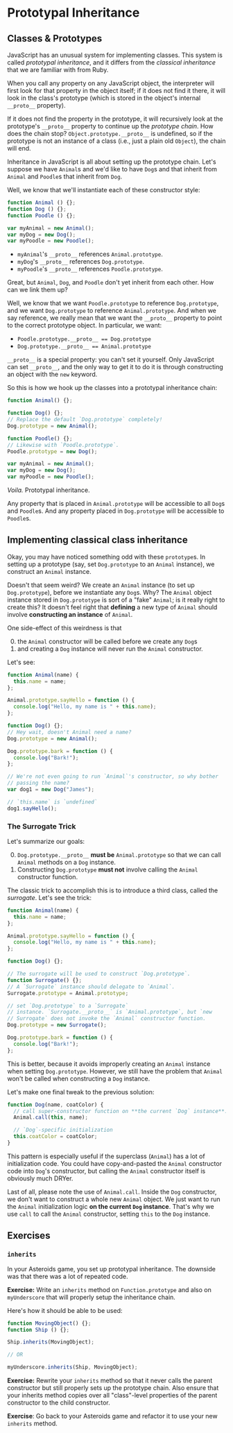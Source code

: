 # Prototypal Inheritance

## Classes & Prototypes

JavaScript has an unusual system for implementing classes. This system
is called *prototypal inheritance*, and it differs from the *classical
inheritance* that we are familiar with from Ruby.

When you call any property on any JavaScript object, the interpreter
will first look for that property in the object itself; if it does not
find it there, it will look in the class's prototype (which is stored
in the object's internal `__proto__` property).

If it does not find the property in the prototype, it will recursively
look at the prototype's `__proto__` property to continue up the
*prototype chain*. How does the chain stop?
`Object.prototype.__proto__` is undefined, so if the prototype is not
an instance of a class (i.e., just a plain old `Object`), the chain
will end.

Inheritance in JavaScript is all about setting up the prototype
chain. Let's suppose we have `Animal`s and we'd like to have `Dog`s
and that inherit from `Animal` and `Poodle`s that inherit from `Dog`.

Well, we know that we'll instantiate each of these constructor style:

```javascript
function Animal () {};
function Dog () {};
function Poodle () {};

var myAnimal = new Animal();
var myDog = new Dog();
var myPoodle = new Poodle();
```

* `myAnimal`'s `__proto__` references `Animal.prototype`.
* `myDog`'s `__proto__` references `Dog.prototype`.
* `myPoodle`'s `__proto__` references `Poodle.prototype`.

Great, but `Animal`, `Dog`, and `Poodle` don't yet inherit from each
other. How can we link them up?

Well, we know that we want `Poodle.prototype` to reference
`Dog.prototype`, and we want `Dog.prototype` to reference
`Animal.prototype`. And when we say reference, we really mean that we
want the `__proto__` property to point to the correct prototype
object. In particular, we want:

* `Poodle.prototype.__proto__ == Dog.prototype`
* `Dog.prototype.__proto__ == Animal.prototype`

`__proto__` is a special property: you can't set it yourself. Only
JavaScript can set `__proto__`, and the only way to get it to do it is
through constructing an object with the `new` keyword.

So this is how we hook up the classes into a prototypal inheritance
chain:

```javascript
function Animal() {};

function Dog() {};
// Replace the default `Dog.prototype` completely!
Dog.prototype = new Animal();

function Poodle() {};
// Likewise with `Poodle.prototype`.
Poodle.prototype = new Dog();

var myAnimal = new Animal();
var myDog = new Dog();
var myPoodle = new Poodle();
```

*Voila.* Prototypal inheritance. 

Any property that is placed in `Animal.prototype` will be accessible
to all `Dog`s and `Poodle`s. And any property placed in
`Dog.prototype` will be accessible to `Poodle`s.

## Implementing classical class inheritance

Okay, you may have noticed something odd with these `prototype`s. In
setting up a prototype (say, set `Dog.prototype` to an `Animal`
instance), we construct an `Animal` instance.

Doesn't that seem weird? We create an `Animal` instance (to set up
`Dog.prototype`), before we instantiate any `Dog`s. Why? The `Animal`
object instance stored in `Dog.prototype` is sort of a "fake"
`Animal`; is it really right to create this? It doesn't feel right
that **defining** a new type of `Animal` should involve **constructing
an instance** of `Animal`.

One side-effect of this weirdness is that

0. the `Animal` constructor will be called before we create any `Dog`s
0. and creating a `Dog` instance will never run the `Animal`
   constructor.

Let's see:

```javascript
function Animal(name) {
  this.name = name;
};

Animal.prototype.sayHello = function () {
  console.log("Hello, my name is " + this.name);
};

function Dog() {};
// Hey wait, doesn't Animal need a name?
Dog.prototype = new Animal();

Dog.prototype.bark = function () {
  console.log("Bark!");
};

// We're not even going to run `Animal`'s constructor, so why bother
// passing the name?
var dog1 = new Dog("James");

// `this.name` is `undefined`
dog1.sayHello();
```

### The Surrogate Trick

Let's summarize our goals:

0. `Dog.prototype.__proto__` **must be** `Animal.prototype` so that we can
   call `Animal` methods on a `Dog` instance.
0. Constructing `Dog.prototype` **must not** involve calling the
   `Animal` constructor function.

The classic trick to accomplish this is to introduce a third class,
called the *surrogate*. Let's see the trick:

```javascript
function Animal(name) {
  this.name = name;
};

Animal.prototype.sayHello = function () {
  console.log("Hello, my name is " + this.name);
};

function Dog() {};

// The surrogate will be used to construct `Dog.prototype`.
function Surrogate() {};
// A `Surrogate` instance should delegate to `Animal`.
Surrogate.prototype = Animal.prototype;

// set `Dog.prototype` to a `Surrogate`
// instance. `Surrogate.__proto__` is `Animal.prototype`, but `new
// Surrogate` does not invoke the `Animal` constructor function.
Dog.prototype = new Surrogate();

Dog.prototype.bark = function () {
  console.log("Bark!");
};
```

This is better, because it avoids improperly creating an `Animal`
instance when setting `Dog.prototype`. However, we still have the
problem that `Animal` won't be called when constructing a `Dog`
instance.

Let's make one final tweak to the previous solution:

```javascript
function Dog(name, coatColor) {
  // call super-constructor function on **the current `Dog` instance**.
  Animal.call(this, name);

  // `Dog`-specific initialization
  this.coatColor = coatColor;
}
```

This pattern is especially useful if the superclass (`Animal`) has a
lot of initialization code. You could have copy-and-pasted the
`Animal` constructor code into `Dog`'s constructor, but calling the
`Animal` constructor itself is obviously much DRYer.

Last of all, please note the use of `Animal.call`. Inside the `Dog`
constructor, we don't want to construct a whole new `Animal`
object. We just want to run the `Animal` initialization logic **on the
current `Dog` instance**. That's why we use `call` to call the
`Animal` constructor, setting `this` to the `Dog` instance.

## Exercises

### `inherits`

In your Asteroids game, you set up prototypal inheritance. The downside was
that there was a lot of repeated code. 

**Exercise:** Write an `inherits` method on `Function.prototype` and also on
`myUnderscore` that will properly setup the inheritance chain.

Here's how it should be able to be used:

```javascript
function MovingObject() {};
function Ship () {};

Ship.inherits(MovingObject);

// OR

myUnderscore.inherits(Ship, MovingObject);
```

**Exercise:** Rewrite your `inherits` method so that it never calls the parent
constructor but still properly sets up the prototype chain. Also ensure that
your inherits method copies over all "class"-level properties of the parent 
constructor to the child constructor. 

**Exercise**: Go back to your Asteroids game and refactor it to use your new
`inherits` method.
